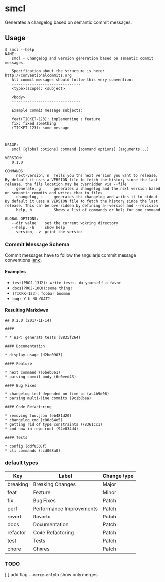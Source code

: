 # smcl
Generates a changelog based on semantic commit messages.

## Usage

```
$ smcl --help
NAME:
   smcl - Changelog and version generation based on semantic commit messages.

   Specification about the structure is here: http://conventionalcommits.org
   All commit messages should follow this very convention:
   -------------------------------
   <type>(scope): <subject>

   <body>
   -------------------------------

   Example commit message subjects:

   feat(TICKET-123): implementing a feature
   fix: fixed something
   (TICKET-123): some message



USAGE:
   smcl [global options] command [command options] [arguments...]

VERSION:
   0.1.0

COMMANDS:
     next-version, n  Tells you the next version you want to release. By default it uses a VERSION file to fetch the history since the last release. the file location may be overridden via --file
     generate, g      generates a changelog and the next version based on semantic commits and writes them to files
     changelog, c     generates the changelog and writes it to stdout. By default it uses a VERSION file to fetch the history since the last release. This can be overridden by defining a--version and --revision
     help, h          Shows a list of commands or help for one command

GLOBAL OPTIONS:
   --dir value    set the current wokring directory
   --help, -h     show help
   --version, -v  print the version
```
### Commit Message Schema
Commit messages have to follow the angularjs commit message conventions [[link](https://docs.google.com/document/d/1QrDFcIiPjSLDn3EL15IJygNPiHORgU1_OOAqWjiDU5Y/edit)].

#### Examples
- `test(PROJ-1312): write tests. do yourself a favor`
- `docs(PROJ-1000):some thing!`
- `(TICKK-123): foobar booman`
- `bug: Y U NO GOAT?`


#### Resulting Markdown
```
## 0.2.0 (2017-11-14)

#### 

* * WIP: generate tests (8835f264) 

#### Documentation

* display usage (d2bd0903) 

#### Feature

* next command (e6beb561) 
* parsing commit body (6c0eed43) 

#### Bug Fixes

* changelog test depended on time oo (ac4b9d06) 
* parsing multi-line commits (9c1b0bea) 

#### Code Refactoring

* removing foo.json (eb481d20) 
* changelog cmd (c80c64e5) 
* getting rid of type constraints (78361cc1) 
* cmd now in repo root (94e034d4) 

#### Tests

* config (ddf8535f) 
* cli commands (dcd068a0) 
```

### default types
| Key | Label | Change type |
| --- | --- | --- |
| breaking | Breaking Changes | Major |
| feat | Feature | Minor |
| fix | Bug Fixes | Patch |
| perf | Performance Improvements | Patch |
| revert | Reverts | Patch |
| docs | Documentation | Patch |
| refactor | Code Refactoring | Patch |
| test | Tests | Patch |
| chore | Chores | Patch |


### TODO
[ ] add flag `--merge-only`to show only merges
 